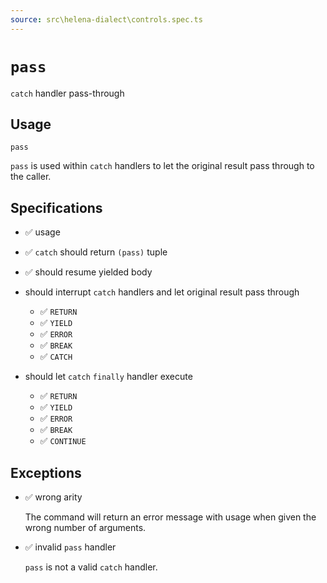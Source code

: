 ```yaml
---
source: src\helena-dialect\controls.spec.ts
---
```

# <a id="pass"></a>`pass`

`catch` handler pass-through

## Usage

```lna
pass
```

`pass` is used within `catch` handlers to let the original result pass
through to the caller.


## <a id="pass-specifications"></a>Specifications

- ✅ usage
- ✅ `catch` should return `(pass)` tuple
- ✅ should resume yielded body

- should interrupt `catch` handlers and let original result pass through

  - ✅ `RETURN`
  - ✅ `YIELD`
  - ✅ `ERROR`
  - ✅ `BREAK`
  - ✅ `CATCH`

- should let `catch` `finally` handler execute

  - ✅ `RETURN`
  - ✅ `YIELD`
  - ✅ `ERROR`
  - ✅ `BREAK`
  - ✅ `CONTINUE`

## <a id="pass-exceptions"></a>Exceptions

- ✅ wrong arity

  The command will return an error message with usage when given the
  wrong number of arguments.

- ✅ invalid `pass` handler

  `pass` is not a valid `catch` handler.


